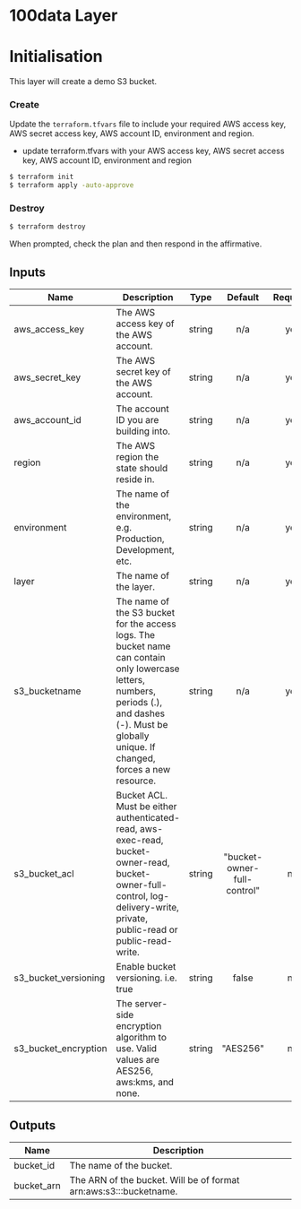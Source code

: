 # 100data Layer

# Initialisation

This layer will create a demo S3 bucket.

### Create

Update the `terraform.tfvars` file to include your required AWS access key, AWS secret access key, AWS account ID, environment and region.

- update terraform.tfvars with your AWS access key, AWS secret access key, AWS account ID, environment and region

```bash
$ terraform init
$ terraform apply -auto-approve
```

### Destroy

```bash
$ terraform destroy
```

When prompted, check the plan and then respond in the affirmative.


## Inputs

| Name | Description | Type | Default | Required |
|------|-------------|:----:|:-----:|:-----:|
| aws\_access\_key | The AWS access key of the AWS account. | string | n/a | yes |
| aws\_secret\_key | The AWS secret key of the AWS account. | string | n/a | yes |
| aws\_account\_id | The account ID you are building into. | string | n/a | yes |
| region | The AWS region the state should reside in. | string | n/a | yes |
| environment | The name of the environment, e.g. Production, Development, etc. | string | n/a | yes |
| layer | The name of the layer. | string | n/a | yes |
| s3\_bucketname | The name of the S3 bucket for the access logs. The bucket name can contain only lowercase letters, numbers, periods (.), and dashes (-). Must be globally unique. If changed, forces a new resource. | string | n/a | yes |
| s3\_bucket\_acl | Bucket ACL. Must be either authenticated-read, aws-exec-read, bucket-owner-read, bucket-owner-full-control, log-delivery-write, private, public-read or public-read-write. | string | "bucket-owner-full-control" | no |
| s3\_bucket\_versioning | Enable bucket versioning. i.e. true | string | false | no |
| s3\_bucket\_encryption | The server-side encryption algorithm to use. Valid values are AES256, aws:kms, and none. | string | "AES256" | no |

## Outputs

| Name | Description |
|------|-------------|
| bucket\_id | The name of the bucket. |
| bucket\_arn | The ARN of the bucket. Will be of format arn:aws:s3:::bucketname. |
